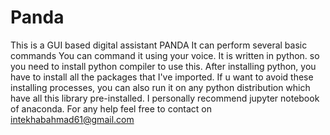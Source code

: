 # Panda
This is a GUI based digital assistant PANDA
It can perform several basic commands
You can command it using your voice.
It is written in python. so you need to install python compiler to use this.
After installing python, you have to install all the packages that I've imported.
If u want to avoid these installing processes, you can also run it on any python distribution which have all this library pre-installed.
I personally recommend jupyter notebook of anaconda.
For any help feel free to contact on intekhabahmad61@gmail.com
